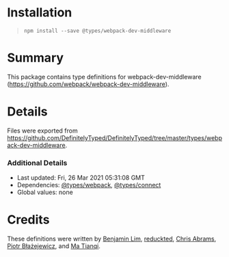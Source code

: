 # Installation
> `npm install --save @types/webpack-dev-middleware`

# Summary
This package contains type definitions for webpack-dev-middleware (https://github.com/webpack/webpack-dev-middleware).

# Details
Files were exported from https://github.com/DefinitelyTyped/DefinitelyTyped/tree/master/types/webpack-dev-middleware.

### Additional Details
 * Last updated: Fri, 26 Mar 2021 05:31:08 GMT
 * Dependencies: [@types/webpack](https://npmjs.com/package/@types/webpack), [@types/connect](https://npmjs.com/package/@types/connect)
 * Global values: none

# Credits
These definitions were written by [Benjamin Lim](https://github.com/bumbleblym), [reduckted](https://github.com/reduckted), [Chris Abrams](https://github.com/chrisabrams), [Piotr Błażejewicz](https://github.com/peterblazejewicz), and [Ma Tianqi](https://github.com/tqma113).
